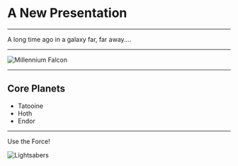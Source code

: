 # A New Presentation

---

A long time ago in a galaxy far,
far away....

---

![Millennium Falcon](/images/millennium-falcon.png)

---

## Core Planets

* Tatooine
* Hoth
* Endor

---

Use the Force!

![Lightsabers](/images/light-saber.png) 